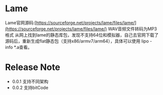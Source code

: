 # Lame
Lame官网源码:[https://sourceforge.net/projects/lame/files/lame/](https://sourceforge.net/projects/lame/files/lame/)
WAV音频文件转码为MP3格式
从网上找到lame的静态库包，发现不支持64位和模拟器，自己去官网下载了源码后，重新生成flat静态包（支持x86/armv7/arm64），具体可以使用  lipo -info *.a查看。

# Release Note
* 0.0.1 支持不同架构
* 0.0.2 支持bitCode


